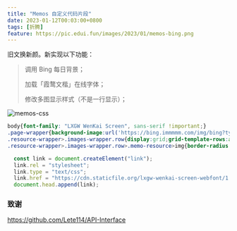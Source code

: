 ```yaml
---
title: "Memos 自定义代码片段"
date: 2023-01-12T00:03:00+0800
tags: [折腾]
feature: https://pic.edui.fun/images/2023/01/memos-bing.png
---
```


旧文换新颜。新实现以下功能：

> 调用 Bing 每日背景；
> 
> 加载「霞鹜文楷」在线字体；
>
> 修改多图显示样式（不是一行显示）；

<!--more-->

![memos-css](https://pic.edui.fun/images/2023/01/memos-css.png)

```css
body{font-family: "LXGW WenKai Screen", sans-serif !important;}
.page-wrapper{background-image:url('https://bing.immmmm.com/img/bing?type=image');width:100%;height:100vh;background-position:center;background-size:cover;background-attachment: fixed;}.page-container{background-color:rgba(244 244 245 / 30%) !important;}.page-container>.memos-wrapper,.page-container>.sidebar-wrapper{background-color:rgba(244 244 245 / 60%) !important;}.dark .page-container{background-color:rgba(39 39 42 / 30%) !important;}.dark .page-container>.memos-wrapper,.dark .page-container>.sidebar-wrapper{background-color:rgba(39 39 42 / 60%) !important;}
.resource-wrapper>.images-wrapper.row{display:grid;grid-template-rows:auto;gap:4px;grid-template-columns:repeat(3,1fr);}
.resource-wrapper>.images-wrapper.row>.memo-resource>img{border-radius:4px;height:180px !important;width:180px !important;object-fit: cover;}
```

```javascript
  const link = document.createElement("link");
  link.rel = "stylesheet";
  link.type = "text/css";
  link.href = "https://cdn.staticfile.org/lxgw-wenkai-screen-webfont/1.6.0/lxgwwenkaiscreen.css";
  document.head.append(link);
```

### 致谢

<https://github.com/Lete114/API-Interface>
